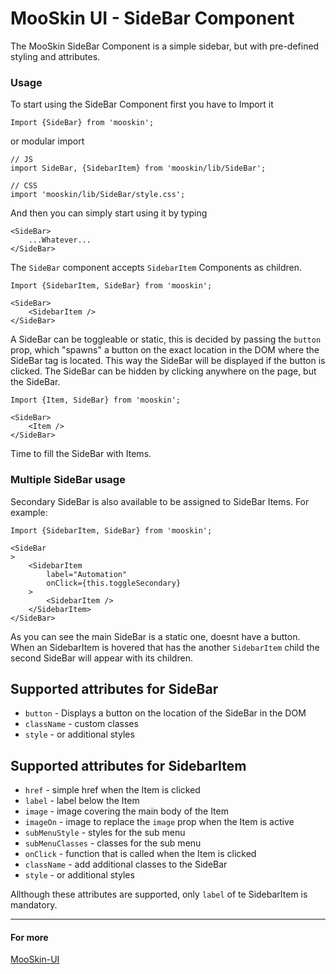 # MooSkin UI - SideBar Component

The MooSkin SideBar Component is a simple sidebar, but with pre-defined styling and attributes.

### Usage

To start using the SideBar Component first you have to Import it

```
Import {SideBar} from 'mooskin';
```
or modular import
```
// JS
import SideBar, {SidebarItem} from 'mooskin/lib/SideBar';

// CSS
import 'mooskin/lib/SideBar/style.css';
```

And then you can simply start using it by typing

```
<SideBar>
    ...Whatever...
</SideBar>
```

The `SideBar` component accepts `SidebarItem` Components as children.

```
Import {SidebarItem, SideBar} from 'mooskin';

<SideBar>
    <SidebarItem />
</SideBar>
```

A SideBar can be toggleable or static, this is decided by passing the `button` prop, which "spawns" a button on the exact location in the DOM where the SideBar tag is located.
This way the SideBar will be displayed if the button is clicked. The SideBar can be hidden by clicking anywhere on the page, but the SideBar.

```
Import {Item, SideBar} from 'mooskin';

<SideBar>
    <Item />
</SideBar>
```

Time to fill the SideBar with Items.

### Multiple SideBar usage

Secondary SideBar is also available to be assigned to SideBar Items. For example:

```
Import {SidebarItem, SideBar} from 'mooskin';

<SideBar
>
    <SidebarItem
        label="Automation"
        onClick={this.toggleSecondary}
    >
        <SidebarItem />
    </SidebarItem>
</SideBar>

```

As you can see the main SideBar is a static one, doesnt have a button. When an SidebarItem is hovered that has the another `SidebarItem` child the second SideBar will appear with its children.

<div class="playground-doc">

## Supported attributes for SideBar 

* `button` - Displays a button on the location of the SideBar in the DOM
* `className` - custom classes
* `style` - or additional styles

## Supported attributes for SidebarItem

* `href` - simple href when the Item is clicked
* `label` - label below the Item
* `image` - image covering the main body of the Item
* `imageOn` - image to replace the `image` prop when the Item is active
* `subMenuStyle` - styles for the sub menu
* `subMenuClasses` - classes for the sub menu
* `onClick` - function that is called when the Item is clicked
* `className` - add additional classes to the SideBar
* `style` - or additional styles

</div>

Allthough these attributes are supported, only `label` of te SidebarItem is mandatory.

___

#### For more

[MooSkin-UI](https://github.com/moosend/mooskin-ui)
